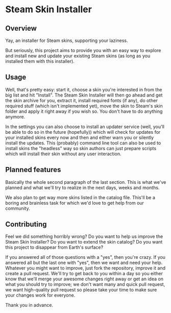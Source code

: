 # Steam Skin Installer

## Overview
Yay, an installer for Steam skins, supporting your laziness.

But seriously, this project aims to provide you with an easy way to explore and install new and update your existing Steam
skins (as long as you installed them with this installer).

## Usage
Well, that's pretty easy: start it, choose a skin you're interested in from the big list and hit "Install". The Steam Skin
Installer will then go ahead and get the skin archive for you, extract it, install required fonts (if any), do other required
stuff (which isn't implemented yet), move the skin to Steam's skin folder and apply it right away if you wish so. You don't
have to do anything anymore.

In the settings you can also choose to install an updater service (well, you'll be able to do so in the future (hopefully))
which will check for updates for your installed skins every now and then and either warn you or silently install the updates.
This (probably) command line tool can also be used to install skins the "headless" way so skin authors can just prepare
scripts which will install their skin without any user interaction.

## Planned features
Basically the whole second paragraph of the last section. This is what we've planned and what we'll try to realize in the
next days, weeks and months.

We also plan to get way more skins listed in the catalog file. This'll be a boring and brainless task for which we'd love to
get help from our community.

## Contributing
Feel we did something horribly wrong? Do you want to help us improve the Steam Skin Installer?
Do you want to extend the skin catalog? Do you want this project to disappear from Earth's surface?

If you answered all of those questions with a "yes", then you're crazy. If you answered all but the last one with "yes", then
we want and need your help. Whatever you might want to improve, just fork the repository, improve it and create a pull
request. We'll try to get back to you within a day so you either know that we'll merge your awesome changes right away
or get an idea on what you should try to improve; we don't want many and quick pull request, we want high-quality pull
request so please take your time to make sure your changes work for everyone.

Thank you in advance.
